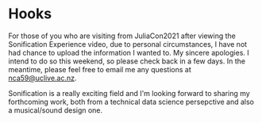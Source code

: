 # Hooks

For those of you who are visiting from JuliaCon2021 after viewing the Sonification Experience video, due to personal circumstances, I have not had chance to upload the information I wanted to. My sincere apologies. 
I intend to do so this weekend, so please check back in a few days. In the meantime, please feel free to email me any questions at nca59@uclive.ac.nz.

Sonification is a really exciting field and I'm looking forward to sharing my forthcoming work, both from a technical data science persepctive and also a musical/sound design one. 

